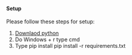 #### Setup

Please follow these steps for setup:

1. <a href="https://www.python.org/downloads/windows/">Downlaod python</a>
2. Do Windows + r type cmd
3. Type pip install pip install -r requirements.txt
